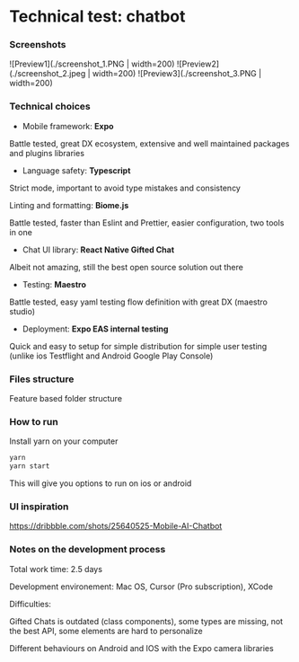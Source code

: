 # Technical test: chatbot

### Screenshots

![Preview1](./screenshot_1.PNG | width=200)
![Preview2](./screenshot_2.jpeg | width=200)
![Preview3](./screenshot_3.PNG | width=200)


### Technical choices

- Mobile framework: **Expo**

Battle tested, great DX ecosystem, extensive and well maintained packages and plugins libraries


- Language safety: **Typescript**

Strict mode, important to avoid type mistakes and consistency

Linting and formatting: **Biome.js**

Battle tested, faster than Eslint and Prettier, easier configuration, two tools in one

- Chat UI library: **React Native Gifted Chat**

Albeit not amazing, still the best open source solution out there

- Testing: **Maestro**

Battle tested, easy yaml testing flow definition with great DX (maestro studio)

- Deployment: **Expo EAS internal testing**

Quick and easy to setup for simple distribution for simple user testing (unlike ios Testflight and Android Google Play Console)


### Files structure

Feature based folder structure

### How to run

Install yarn on your computer

```bash
yarn
yarn start
```
This will give you options to run on ios or android

### UI inspiration

https://dribbble.com/shots/25640525-Mobile-AI-Chatbot

### Notes on the development process

Total work time: 2.5 days

Development environement: Mac OS, Cursor (Pro subscription), XCode

Difficulties:

Gifted Chats is outdated (class components), some types are missing, not the best API, some elements are hard to personalize

Different behaviours on Android and IOS with the Expo camera libraries
